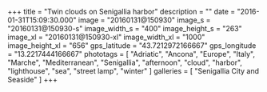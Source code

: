 +++
title = "Twin clouds on Senigallia harbor"
description = ""
date = "2016-01-31T15:09:30.000"
image = "20160131@150930"
image_s = "20160131@150930-s"
image_width_s = "400"
image_height_s = "263"
image_xl = "20160131@150930-xl"
image_width_xl = "1000"
image_height_xl = "656"
gps_latitude = "43.7212972166667"
gps_longitude = "13.2217444166667"
phototags = [ "Adriatic", "Ancona", "Europe", "Italy", "Marche", "Mediterranean", "Senigallia", "afternoon", "cloud", "harbor", "lighthouse", "sea", "street lamp", "winter" ]
galleries = [ "Senigallia City and Seaside" ]
+++
